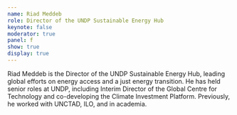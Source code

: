 ```yaml
---
name: Riad Meddeb
role: Director of the UNDP Sustainable Energy Hub
keynote: false
moderator: true
panel: f
show: true
display: true
---
```



Riad Meddeb is the Director of the UNDP Sustainable Energy Hub, leading global efforts on energy access and a just energy transition. He has held senior roles at UNDP, including Interim Director of the Global Centre for Technology and co-developing the Climate Investment Platform. Previously, he worked with UNCTAD, ILO, and in academia.
